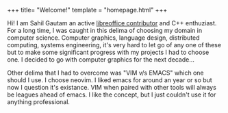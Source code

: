 +++
title= "Welcome!"
template = "homepage.html"
+++

Hi! I am Sahil Gautam an  active [libreoffice contributor](https://gerrit.libreoffice.org/q/sahil) and C++ enthuziast. For
a long time, I  was caught in this delima of  choosing my domain in computer science.  Computer graphics, language design,
distributed computing,  systems engineering, it's very  hard to let go  of any one of  these but to make  some significant
progress with my projects I had to choose one. I decided to go with computer graphics for the next decade…

Other delima that I had to overcome was "VIM v/s EMACS" which  one should I use. I choose neovim. I liked emacs for around
an year or so but now I question it's existance. VIM when paired with other tools will always be leagues ahead of emacs. I
like the concept, but I just couldn't use it for anything professional.
